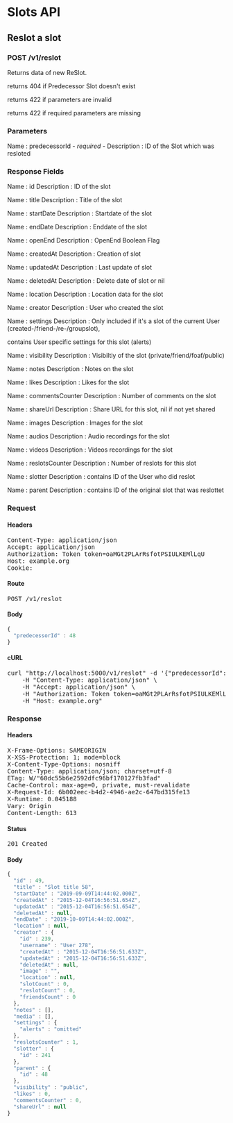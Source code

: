 # Slots API

## Reslot a slot

### POST /v1/reslot

Returns data of new ReSlot.

returns 404 if Predecessor Slot doesn&#39;t exist

returns 422 if parameters are invalid

returns 422 if required parameters are missing

### Parameters

Name : predecessorId *- required -*
Description : ID of the Slot which was resloted


### Response Fields

Name : id
Description : ID of the slot

Name : title
Description : Title of the slot

Name : startDate
Description : Startdate of the slot

Name : endDate
Description : Enddate of the slot

Name : openEnd
Description : OpenEnd Boolean Flag

Name : createdAt
Description : Creation of slot

Name : updatedAt
Description : Last update of slot

Name : deletedAt
Description : Delete date of slot or nil

Name : location
Description : Location data for the slot

Name : creator
Description : User who created the slot

Name : settings
Description : Only included if it&#39;s a slot of the current User (created-/friend-/re-/groupslot),

contains User specific settings for this slot (alerts)

Name : visibility
Description : Visibiltiy of the slot (private/friend/foaf/public)

Name : notes
Description : Notes on the slot

Name : likes
Description : Likes for the slot

Name : commentsCounter
Description : Number of comments on the slot

Name : shareUrl
Description : Share URL for this slot, nil if not yet shared

Name : images
Description : Images for the slot

Name : audios
Description : Audio recordings for the slot

Name : videos
Description : Videos recordings for the slot

Name : reslotsCounter
Description : Number of reslots for this slot

Name : slotter
Description : contains ID of the User who did reslot

Name : parent
Description : contains ID of the original slot that was reslottet

### Request

#### Headers

<pre>Content-Type: application/json
Accept: application/json
Authorization: Token token=oaMGt2PLArRsfotPSIULKEMlLqU
Host: example.org
Cookie: </pre>

#### Route

<pre>POST /v1/reslot</pre>

#### Body
```javascript
{
  "predecessorId" : 48
}
```


#### cURL

<pre class="request">curl &quot;http://localhost:5000/v1/reslot&quot; -d &#39;{&quot;predecessorId&quot;:48}&#39; -X POST \
	-H &quot;Content-Type: application/json&quot; \
	-H &quot;Accept: application/json&quot; \
	-H &quot;Authorization: Token token=oaMGt2PLArRsfotPSIULKEMlLqU&quot; \
	-H &quot;Host: example.org&quot;</pre>

### Response

#### Headers

<pre>X-Frame-Options: SAMEORIGIN
X-XSS-Protection: 1; mode=block
X-Content-Type-Options: nosniff
Content-Type: application/json; charset=utf-8
ETag: W/&quot;60dc55b6e2592dfc96bf170127fb3fad&quot;
Cache-Control: max-age=0, private, must-revalidate
X-Request-Id: 6b002eec-b4d2-4946-ae2c-647bd315fe13
X-Runtime: 0.045188
Vary: Origin
Content-Length: 613</pre>

#### Status

<pre>201 Created</pre>

#### Body

```javascript
{
  "id" : 49,
  "title" : "Slot title 58",
  "startDate" : "2019-09-09T14:44:02.000Z",
  "createdAt" : "2015-12-04T16:56:51.654Z",
  "updatedAt" : "2015-12-04T16:56:51.654Z",
  "deletedAt" : null,
  "endDate" : "2019-10-09T14:44:02.000Z",
  "location" : null,
  "creator" : {
    "id" : 239,
    "username" : "User 278",
    "createdAt" : "2015-12-04T16:56:51.633Z",
    "updatedAt" : "2015-12-04T16:56:51.633Z",
    "deletedAt" : null,
    "image" : "",
    "location" : null,
    "slotCount" : 0,
    "reslotCount" : 0,
    "friendsCount" : 0
  },
  "notes" : [],
  "media" : [],
  "settings" : {
    "alerts" : "omitted"
  },
  "reslotsCounter" : 1,
  "slotter" : {
    "id" : 241
  },
  "parent" : {
    "id" : 48
  },
  "visibility" : "public",
  "likes" : 0,
  "commentsCounter" : 0,
  "shareUrl" : null
}
```

